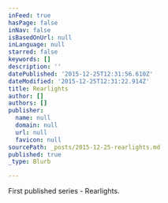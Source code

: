 ```yaml
---
inFeed: true
hasPage: false
inNav: false
isBasedOnUrl: null
inLanguage: null
starred: false
keywords: []
description: ''
datePublished: '2015-12-25T12:31:56.610Z'
dateModified: '2015-12-25T12:31:22.914Z'
title: Rearlights
author: []
authors: []
publisher:
  name: null
  domain: null
  url: null
  favicon: null
sourcePath: _posts/2015-12-25-rearlights.md
published: true
_type: Blurb

---
```

First published series - Rearlights.